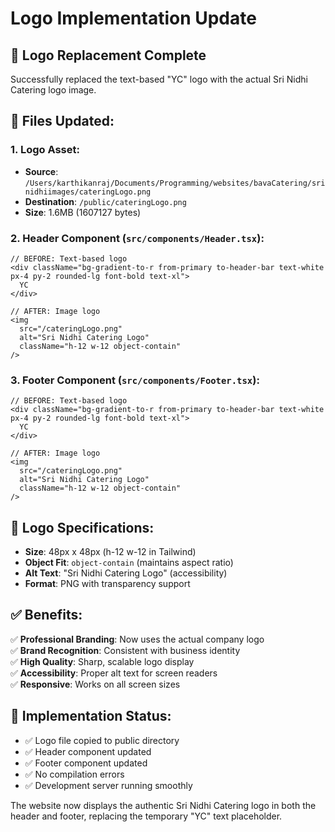 # Logo Implementation Update

## 🎯 **Logo Replacement Complete**

Successfully replaced the text-based "YC" logo with the actual Sri Nidhi Catering logo image.

## 📁 **Files Updated:**

### **1. Logo Asset:**
- **Source**: `/Users/karthikanraj/Documents/Programming/websites/bavaCatering/srinidhiimages/cateringLogo.png`
- **Destination**: `/public/cateringLogo.png`
- **Size**: 1.6MB (1607127 bytes)

### **2. Header Component** (`src/components/Header.tsx`):
```tsx
// BEFORE: Text-based logo
<div className="bg-gradient-to-r from-primary to-header-bar text-white px-4 py-2 rounded-lg font-bold text-xl">
  YC
</div>

// AFTER: Image logo
<img 
  src="/cateringLogo.png" 
  alt="Sri Nidhi Catering Logo" 
  className="h-12 w-12 object-contain"
/>
```

### **3. Footer Component** (`src/components/Footer.tsx`):
```tsx
// BEFORE: Text-based logo
<div className="bg-gradient-to-r from-primary to-header-bar text-white px-4 py-2 rounded-lg font-bold text-xl">
  YC
</div>

// AFTER: Image logo
<img 
  src="/cateringLogo.png" 
  alt="Sri Nidhi Catering Logo" 
  className="h-12 w-12 object-contain"
/>
```

## 🎨 **Logo Specifications:**

- **Size**: 48px x 48px (h-12 w-12 in Tailwind)
- **Object Fit**: `object-contain` (maintains aspect ratio)
- **Alt Text**: "Sri Nidhi Catering Logo" (accessibility)
- **Format**: PNG with transparency support

## ✅ **Benefits:**

✅ **Professional Branding**: Now uses the actual company logo  
✅ **Brand Recognition**: Consistent with business identity  
✅ **High Quality**: Sharp, scalable logo display  
✅ **Accessibility**: Proper alt text for screen readers  
✅ **Responsive**: Works on all screen sizes  

## 🚀 **Implementation Status:**

- ✅ Logo file copied to public directory
- ✅ Header component updated
- ✅ Footer component updated
- ✅ No compilation errors
- ✅ Development server running smoothly

The website now displays the authentic Sri Nidhi Catering logo in both the header and footer, replacing the temporary "YC" text placeholder.
